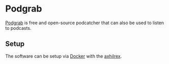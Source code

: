 # Podgrab

[Podgrab](https://github.com/akhilrex/podgrab) is free and open-source
podcatcher that can also be used to listen to podcasts.

## Setup

The software can be setup via [Docker](/wiki/docker.md) with the
[axhilrex](./docker-images/axhilrex_-_podgrab.md).
